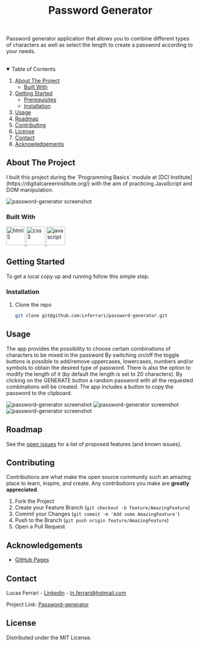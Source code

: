 <h1 align='center'>Password Generator</h1>
</br>
<p>Password generator application that allows you to combine different types of characters as well as select the length to create a password according to your needs.</p>
</br>


<!-- TABLE OF CONTENTS -->
<details open="open">
  <summary>Table of Contents</summary>
  <ol>
    <li>
      <a href="#about-the-project">About The Project</a>
      <ul>
        <li><a href="#built-with">Built With</a></li>
      </ul>
    </li>
    <li>
      <a href="#getting-started">Getting Started</a>
      <ul>
        <li><a href="#prerequisites">Prerequisites</a></li>
        <li><a href="#installation">Installation</a></li>
      </ul>
    </li>
    <li><a href="#usage">Usage</a></li>
    <li><a href="#roadmap">Roadmap</a></li>
    <li><a href="#contributing">Contributing</a></li>
    <li><a href="#license">License</a></li>
    <li><a href="#contact">Contact</a></li>
    <li><a href="#acknowledgements">Acknowledgements</a></li>
  </ol>
</details>



<!-- ABOUT THE PROJECT -->
## About The Project

<p>I built this project during the `Programming Basics` module at [DCI Institute](https://digitalcareerinstitute.org/) with the aim of practicing JavaScript and DOM manipulation.</p>

![password-generator screenshot][main-screenshot]


### Built With

<a href="/">
  <img style="margin: auto;" src="https://raw.githubusercontent.com/sachinverma53121/sachinverma53121/master/icons/html5.png" alt=html5 width="50" height="50"/>
</a>
<a href="/">
  <img style="margin: auto;" src="https://raw.githubusercontent.com/sachinverma53121/sachinverma53121/master/icons/css3.png" alt=css3 width="50" height="50"/>
</a>
<a href="https://www.javascript.com/">
  <img style="margin: auto;" src="https://raw.githubusercontent.com/sachinverma53121/sachinverma53121/master/icons/js.png" alt=javascript width="50" height="50"/>
</a>




<!-- GETTING STARTED -->
## Getting Started

To get a local copy up and running follow this simple step.


### Installation

1. Clone the repo
   ```sh
   git clone git@github.com:Lnferrari/password-generator.git
   ```



<!-- USAGE EXAMPLES -->
## Usage

The app provides the possibility to choose certain combinations of characters to be mixed in the password
By switching on/off the toggle buttons is possible to add/remove uppercases, lowercases, numbers and/or symbols to obtain the desired type of password. There is also the option to modify the length of it (by default the length is set to 20 characters).
By clicking on the GENERATE button a random password with all the requested combinations will be created.
The app includes a button to copy the password to the clipboard.

![password-generator screenshot][screenshot-1]
![password-generator screenshot][screenshot-2]
![password-generator screenshot][screenshot-3]



<!-- ROADMAP -->
## Roadmap

See the [open issues](https://github.com/Lnferrari/password-generator/issues) for a list of proposed features (and known issues).



<!-- CONTRIBUTING -->
## Contributing

Contributions are what make the open source community such an amazing place to learn, inspire, and create. Any contributions you make are **greatly appreciated**.

1. Fork the Project
2. Create your Feature Branch (`git checkout -b feature/AmazingFeature`)
3. Commit your Changes (`git commit -m 'Add some AmazingFeature'`)
4. Push to the Branch (`git push origin feature/AmazingFeature`)
5. Open a Pull Request



<!-- ACKNOWLEDGEMENTS -->
## Acknowledgements

* [GitHub Pages](https://pages.github.com)



<!-- CONTACT -->
## Contact

Lucas Ferrari - [Linkedin][linkedin] - ln.ferrari@hotmail.com

Project Link: [Password-generator][project-link]



<!-- LICENSE -->
## License

Distributed under the MIT License.



<!-- MARKDOWN LINKS & IMAGES -->
[main-screenshot]: ./assets/main-screenshot.png
[screenshot-1]: ./assets/screenshot1.png
[screenshot-2]: ./assets/screenshot2.png
[screenshot-3]: ./assets/screenshot3.png
[linkedin]: https://www.linkedin.com/in/lucasferrari1/
[project-link]: https://lnferrari.github.io/password-generator/
